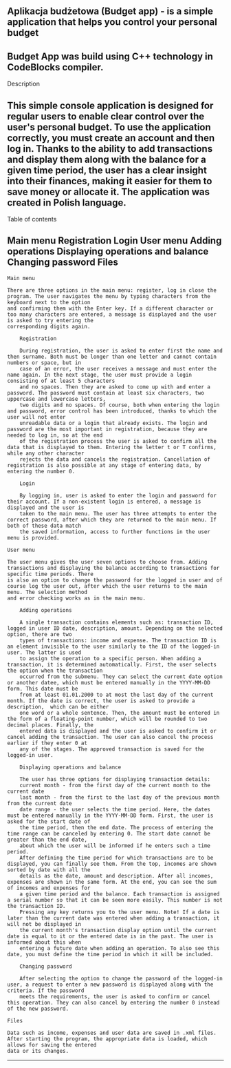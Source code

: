 Aplikacja budżetowa (Budget app) - is a simple application that helps you control your personal budget
-------------------------------------------------------------------------------------------------------------------------------------------------------------------------------------
Budget App was build using C++ technology in CodeBlocks compiler.
-------------------------------------------------------------------------------------------------------------------------------------------------------------------------------------
Description

This simple console application is designed for regular users to enable clear control over the user's personal budget. To use the application correctly, you must create
an account and then log in. Thanks to the ability to add transactions and display them along with the balance for a given time period, the user has a clear insight into
their finances, making it easier for them to save money or allocate it. The application was created in Polish language.
-------------------------------------------------------------------------------------------------------------------------------------------------------------------------------------
Table of contents

Main menu
	Registration
	Login
User menu
	Adding operations
	Displaying operations and balance
	Changing password
	Files
-------------------------------------------------------------------------------------------------------------------------------------------------------------------------------------

	Main menu
	
	There are three options in the main menu: register, log in close the program. The user navigates the menu by typing characters from the keyboard next to the option
	and confirming them with the Enter key. If a different character or too many characters are entered, a message is displayed and the user is asked to try entering the
	corresponding digits again.

		Registration
		
		During registration, the user is asked to enter first the name and then surname. Both must be longer than one letter and cannot contain numbers or space, but in
		case of an error, the user receives a message and must enter the name again. In the next stage, the user must provide a login consisting of at least 5 characters
		and no spaces. Then they are asked to come up with and enter a password. The password must contain at least six characters, two uppercase and lowercase letters,
		two digits and no spaces. Of course, both when entering the login and password, error control has been introduced, thanks to which the user will not enter
		unreadable data or a login that already exists. The login and password are the most important in registration, because they are needed to log in, so at the end
		of the registration process the user is asked to confirm all the data that is displayed to them. Entering the letter t or T confirms, while any other character
		rejects the data and cancels the registration. Cancellation of registration is also possible at any stage of entering data, by entering the number 0.
	
		Login
	
		By logging in, user is asked to enter the login and password for their account. If a non-existent login is entered, a message is displayed and the user is
		taken to the main menu. The user has three attempts to enter the correct password, after which they are returned to the main menu. If both of these data match
		the saved information, access to further functions in the user menu is provided.
	
	User menu
	
	The user menu gives the user seven options to choose from. Adding transactions and displaying the balance according to transactions for specific time periods. There
	is also an option to change the password for the logged in user and of course log the user out, after which the user returns to the main menu. The selection method
	and error checking works as in the main menu.

		Adding operations
		
		A single transaction contains elements such as: transaction ID, logged in user ID date, description, amount. Depending on the selected option, there are two
		types of transactions: income and expense. The transaction ID is an element invisible to the user similarly to the ID of the logged-in user. The latter is used
		to assign the operation to a specific person. When adding a transaction, it is determined automatically. First, the user selects the option when the transaction
		occurred from the submenu. They can select the current date option or another datee, which must be entered manually in the YYYY-MM-DD form. This date must be
		from at least 01.01.2000 to at most the last day of the current month. If the date is correct, the user is asked to provide a description,  which can be either
		one word or a whole sentence. Then, the amount must be entered in the form of a floating-point number, which will be rounded to two decimal places. Finally, the
		entered data is displayed and the user is asked to confirm it or cancel adding the transaction. The user can also cancel the process earlier if they enter 0 at
		any of the stages. The approved transaction is saved for the logged-in user.
	
		Displaying operations and balance
		
		The user has three options for displaying transaction details:
		current month - from the first day of the current month to the current date
		last month - from the first to the last day of the previous month from the current date
		date range - the user selects the time period. Here, the dates must be entered manually in the YYYY-MM-DD form. First, the user is asked for the start date of
		the time period, then the end date. The process of entering the time range can be canceled by entering 0. The start date cannot be greater than the end date, 
		about which the user will be informed if he enters such a time period.
		After defining the time period for which transactions are to be displayed, you can finally see them. From the top, incomes are shown sorted by date with all the
		details as the date, amount and description. After all incomes, expenses are shown in the same form. At the end, you can see the sum of incomes and expenses for
		a given time period and the balance. Each transaction is assigned a serial number so that it can be seen more easily. This number is not the transaction ID.
		Pressing any key returns you to the user menu. Note! If a date is later than the current date was entered when adding a transaction, it will not be displayed in
		the current month's transaction display option until the current date is equal to it or the entered date is in the past. The user is informed about this when
		entering a future date when adding an operation. To also see this date, you must define the time period in which it will be included.
	
		Changing password
		
		After selecting the option to change the password of the logged-in user, a request to enter a new password is displayed along with the criteria. If the password
		meets the requirements, the user is asked to confirm or cancel this operation. They can also cancel by entering the number 0 instead of the new password.
		
	Files
	
	Data such as income, expenses and user data are saved in .xml files. After starting the program, the appropriate data is loaded, which allows for saving the entered
	data or its changes.
-------------------------------------------------------------------------------------------------------------------------------------------------------------------------------------